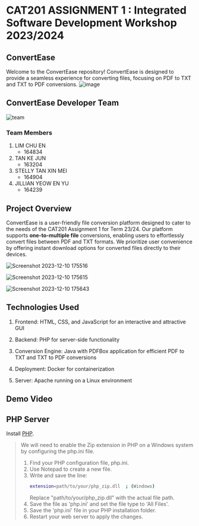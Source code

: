 # CAT201 ASSIGNMENT 1 : Integrated Software Development Workshop 2023/2024

## ConvertEase
Welcome to the ConvertEase repository! ConvertEase is designed to provide a seamless experience for converting files, focusing on PDF to TXT and TXT to PDF conversions.
![image](https://github.com/kejun7219/cat_assignment1/assets/117891999/8a0a0c51-5434-419b-8c3f-3b770d67d06a)

## ConvertEase Developer Team
![team](https://github.com/kejun7219/cat_assignment1/assets/116903730/f76628bb-8060-4c42-b52b-58a954783b97)

### Team Members
1. LIM CHU EN
   - 164834  
3. TAN KE JUN
   - 163204  
5. STELLY TAN XIN MEI
   - 164904  
7. JILLIAN YEOW EN YU
   - 164239  

## Project Overview
ConvertEase is a user-friendly file conversion platform designed to cater to the needs of the CAT201 Assignment 1 for Term 23/24. Our platform supports **one-to-multiple file** conversions, enabling users to effortlessly convert files between PDF and TXT formats. We prioritize user convenience by offering instant download options for converted files directly to their devices.

![Screenshot 2023-12-10 175516](https://github.com/kejun7219/cat_assignment1/assets/116903730/cd3f0108-7c3a-41b5-af17-398f38d5c610)

![Screenshot 2023-12-10 175615](https://github.com/kejun7219/cat_assignment1/assets/116903730/23f58c23-a666-4caa-8202-6a77a681c5e5)

![Screenshot 2023-12-10 175643](https://github.com/kejun7219/cat_assignment1/assets/116903730/4972c0e7-0e70-4d4e-8aa9-8d4a7aaf95ae)


## Technologies Used
1. Frontend:
HTML, CSS, and JavaScript for an interactive and attractive GUI

2. Backend:
PHP for server-side functionality

3. Conversion Engine:
Java with PDFBox application for efficient PDF to TXT and TXT to PDF conversions

4. Deployment:
Docker for containerization

5. Server:
Apache running on a Linux environment


## Demo Video

## PHP Server 
Install <a href="https://www.php.net/">PHP</a>.

> We will need to enable the Zip extension in PHP on a Windows system by configuring the php.ini file.
> 1. Find your PHP configuration file, php.ini.
> 2. Use Notepad to create a new file.
> 3. Write and save the line:
>    ```bash
>    extension=path/to/your/php_zip.dll  ; (Windows)
>    ```
>    Replace "path/to/your/php_zip.dll" with the actual file path.
> 4. Save the file as 'php.ini' and set the file type to 'All Files'.
> 5. Save the 'php.ini' file in your PHP installation folder.
> 6. Restart your web server to apply the changes.
